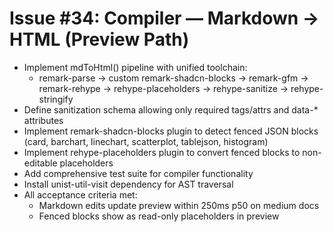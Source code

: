 # Issue #34: Compiler — Markdown → HTML (Preview Path)

- Implement mdToHtml() pipeline with unified toolchain:
  - remark-parse → custom remark-shadcn-blocks → remark-gfm → remark-rehype → rehype-placeholders → rehype-sanitize → rehype-stringify
- Define sanitization schema allowing only required tags/attrs and data-\* attributes
- Implement remark-shadcn-blocks plugin to detect fenced JSON blocks (card, barchart, linechart, scatterplot, tablejson, histogram)
- Implement rehype-placeholders plugin to convert fenced blocks to non-editable placeholders
- Add comprehensive test suite for compiler functionality
- Install unist-util-visit dependency for AST traversal
- All acceptance criteria met:
  - Markdown edits update preview within 250ms p50 on medium docs
  - Fenced blocks show as read-only placeholders in preview
